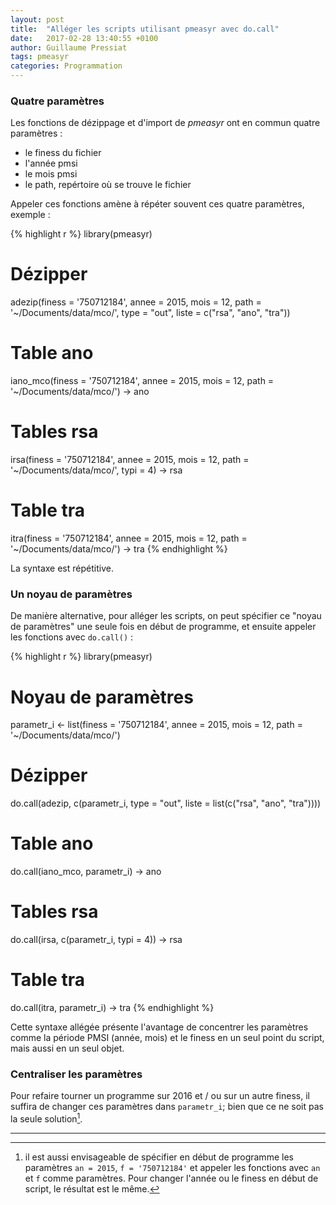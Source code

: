 ```yaml
---
layout: post
title:  "Alléger les scripts utilisant pmeasyr avec do.call"
date:   2017-02-28 13:40:55 +0100
author: Guillaume Pressiat
tags: pmeasyr
categories: Programmation
---
```



### Quatre paramètres

Les fonctions de dézippage et d'import de *pmeasyr* ont en commun quatre paramètres :

- le finess du fichier
- l'année pmsi
- le mois pmsi
- le path, repértoire où se trouve le fichier


Appeler ces fonctions amène à répéter souvent ces quatre paramètres, exemple : 


{% highlight r %}
library(pmeasyr)

# Dézipper
adezip(finess = '750712184', 
       annee  = 2015, 
       mois   = 12, 
       path   = '~/Documents/data/mco/',
       type   = "out", 
       liste  = c("rsa", "ano", "tra"))

# Table ano
iano_mco(finess = '750712184', 
         annee  = 2015, 
         mois   = 12, 
         path   = '~/Documents/data/mco/') -> ano

# Tables rsa
irsa(finess = '750712184', 
     annee  = 2015, 
     mois   = 12, 
     path   = '~/Documents/data/mco/', 
     typi   = 4) -> rsa

# Table tra
itra(finess = '750712184', 
     annee  = 2015, 
     mois   = 12, 
     path   = '~/Documents/data/mco/') -> tra
{% endhighlight %}


La syntaxe est répétitive.

### Un noyau de paramètres

De manière alternative, pour alléger les scripts, on peut spécifier ce "noyau de paramètres" une seule fois en début de programme, et ensuite appeler les fonctions avec `do.call()` : 

{% highlight r %}
library(pmeasyr)

# Noyau de paramètres
parametr_i <- list(finess = '750712184', 
                   annee = 2015, 
                   mois = 12, 
                   path   = '~/Documents/data/mco/')

# Dézipper
do.call(adezip, c(parametr_i, 
                  type = "out", 
                  liste = list(c("rsa", "ano", "tra"))))

# Table ano
do.call(iano_mco, parametr_i) -> ano
# Tables rsa
do.call(irsa, c(parametr_i, typi = 4)) -> rsa
# Table tra
do.call(itra, parametr_i) -> tra
{% endhighlight %}


Cette syntaxe allégée présente l'avantage de concentrer les paramètres comme la période PMSI (année, mois) et le finess en un seul point du script, mais aussi en un seul objet.

### Centraliser les paramètres

Pour refaire tourner un programme sur 2016 et / ou sur un autre finess, il suffira de changer ces paramètres dans `parametr_i`; bien que ce ne soit pas la seule solution[^1].

----

[^1]: il est aussi envisageable de spécifier en début de programme les paramètres `an = 2015`, `f = '750712184'` et appeler les fonctions avec `an` et `f` comme paramètres. Pour changer l'année ou le finess en début de script, le résultat est le même.
